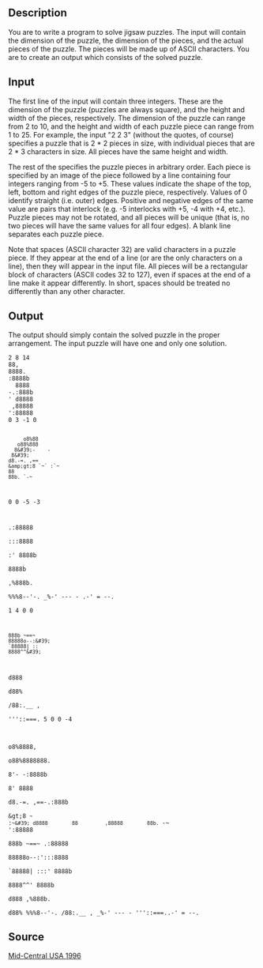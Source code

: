<h2>Description</h2><p>You are to write a program to solve jigsaw puzzles. The input will contain the dimension of the puzzle, the dimension of the pieces, and the actual pieces of the puzzle. The pieces will be made up of ASCII characters. You are to create an output which consists of the solved puzzle. </p><h2>Input</h2><p>The first line of the input will contain three integers. These are the dimension of the puzzle (puzzles are always square), and the height and width of the pieces, respectively. The dimension of the puzzle can range from 2 to 10, and the height and width of each puzzle piece can range from 1 to 25. For example, the input "2 2 3" (without the quotes, of course) specifies a puzzle that is 2 * 2 pieces in size, with individual pieces that are 2 * 3 characters in size. All pieces have the same height and width.
</p>
The rest of the specifies the puzzle pieces in arbitrary order. Each piece is specified by an image of the piece followed by a line containing four integers ranging from -5 to +5. These values indicate the shape of the top, left, bottom and right edges of the puzzle piece, respectively. Values of 0 identify straight (i.e. outer) edges. Positive and negative edges of the same value are pairs that interlock (e.g. -5 interlocks with +5, -4 with +4, etc.). Puzzle pieces may not be rotated, and all pieces will be unique (that is, no two pieces will have the same values for all four edges). A blank line separates each puzzle piece.

Note that spaces (ASCII character 32) are valid characters in a puzzle piece. If they appear at the end of a line (or are the only characters on a line), then they will appear in the input file. All pieces will be a rectangular block of characters (ASCII codes 32 to 127), even if spaces at the end of a line make it appear differently. In short, spaces should be treated no differently than any other character.<h2>Output</h2><p>The output should simply contain the solved puzzle in the proper arrangement. The input puzzle will have one and only one solution.
</p><pre><code class="language-input1">2 8 14
88,           
8888.         
:8888b        
  8888        
-.:888b       
&#39; d8888       
 ,88888       
&#39;:88888       
0 3 -1 0

         o8%88
       o88%888
      8&#39;-    -
     8&#39;       
    d8.-=. ,==
    &amp;gt;8 `~` :`~
    88        
    88b. `-~  
0 0 -5 -3

.:88888       
:::8888       
:&#39; 8888b      
    8888b     
    ,%888b.   
    %%%8--&#39;-. 
   _%-&#39; ---  -
.-&#39;   =  --.  
1 4 0 0

    888b ~==~ 
    88888o--:&#39;
    `88888| ::
    8888^^&#39;   
   d888       
  d88%        
 /88:.__ ,    
     &#39;&#39;&#39;::===.
5 0 0 -4</code></pre><pre><code class="language-output1">         o8%8888,           
       o88%8888888.         
      8&#39;-    -:8888b        
     8&#39;         8888        
    d8.-=. ,==-.:888b       
    &amp;gt;8 `~` :`~&#39; d8888       
    88         ,88888       
    88b. `-~  &#39;:88888       
    888b ~==~ .:88888       
    88888o--:&#39;:::8888       
    `88888| :::&#39; 8888b      
    8888^^&#39;       8888b     
   d888           ,%888b.   
  d88%            %%%8--&#39;-. 
 /88:.__ ,       _%-&#39; ---  -
     &#39;&#39;&#39;::===..-&#39;   =  --.  </code></pre><h2>Source</h2><a href="searchproblem?field=source&amp;key=Mid-Central+USA+1996">Mid-Central USA 1996</a>